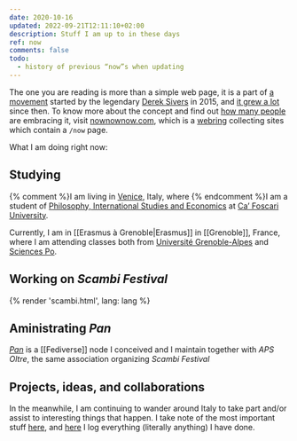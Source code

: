 ```yaml
---
date: 2020-10-16
updated: 2022-09-21T12:11:10+02:00
description: Stuff I am up to in these days
ref: now
comments: false
todo:
  - history of previous “now”s when updating
---
```

<div class='blue box'>
	The one you are reading is more than a simple web page, it is a part of <a href='https://sive.rs/nowff' title='Now page - Derek Sivers'>a movement</a> started by the legendary <a href='https://sive.rs' title='Derek Sivers’ personal website'>Derek Sivers</a> in 2015, and <a href='https://sive.rs/now3'>it grew a lot</a> since then. To know more about the concept and find out <a href='https://nownownow.com' title='NowNowNow'>how many people</a> are embracing it, visit <a href='https://nownownow.com/about' title='About NowNowNow'>nownownow.com</a>, which is a <a href='https://en.wikipedia.org/wiki/Webring' title='Webring on Wikipedia'>webring</a> collecting sites which contain a <code>/now</code> page.
</div>

What I am doing right now:

## Studying

{% comment %}I am living in [Venice](https://www.comune.venezia.it/ 'Venice institutional website'), Italy, where {% endcomment %}I am a student of [Philosophy, International Studies and Economics](https://unive.it/pise 'PISE course page on UniVe website') at [Ca’ Foscari University](https://unive.it 'Ca’ Foscari University website').

Currently, I am in [[Erasmus à Grenoble|Erasmus]] in [[Grenoble]], France, where I am attending classes both from <a href='https://www.univ-grenoble-alpes.fr' title='Université Grenoble-Alpes' lang='fr' hreflang='fr'>Université Grenoble-Alpes</a> and [Sciences Po](https://www.sciencespo-grenoble.fr 'Sciences Po Grenoble').

## Working on <cite>Scambi Festival</cite>

{% render 'scambi.html', lang: lang %}

## Aministrating <cite>Pan</cite>

<cite>[Pan](https://pan.rent 'Pan social')</cite> is a [[Fediverse]] node I conceived and I maintain together with <cite>APS Oltre</cite>, the same association organizing <cite>Scambi Festival</cite>

## Projects, ideas, and collaborations

In the meanwhile, I am continuing to wander around Italy to take part and/or assist to interesting things that happen. I take note of the most important stuff [here](https://tommi.space/stuff 'Stuff - tommi.space'), and <a href='https://tommi.space/tutto' hreflang='it' title='Tutto quello che ho fatto'>here</a> I log everything (literally anything) I have done.